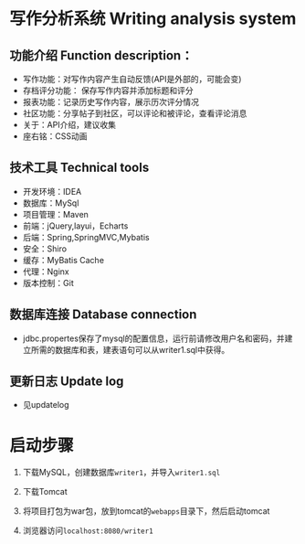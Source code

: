 # 写作分析系统 Writing analysis system

## 功能介绍 Function description：
- 写作功能：对写作内容产生自动反馈(API是外部的，可能会变)
- 存档评分功能： 保存写作内容并添加标题和评分
- 报表功能：记录历史写作内容，展示历次评分情况
- 社区功能：分享帖子到社区，可以评论和被评论，查看评论消息
- 关于：API介绍，建议收集
- 座右铭：CSS动画

## 技术工具 Technical tools
- 开发环境：IDEA
- 数据库：MySql
- 项目管理：Maven
- 前端：jQuery,layui，Echarts
- 后端：Spring,SpringMVC,Mybatis
- 安全：Shiro
- 缓存：MyBatis Cache
- 代理：Nginx
- 版本控制：Git

## 数据库连接 Database connection
- jdbc.propertes保存了mysql的配置信息，运行前请修改用户名和密码，并建立所需的数据库和表，建表语句可以从writer1.sql中获得。

## 更新日志 Update log
- 见updatelog

# 启动步骤

1. 下载MySQL，创建数据库`writer1`，并导入`writer1.sql`

2. 下载Tomcat

3. 将项目打包为war包，放到tomcat的`webapps`目录下，然后启动tomcat

4. 浏览器访问`localhost:8080/writer1`
